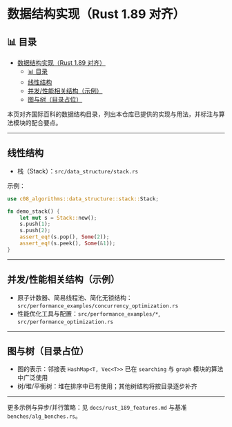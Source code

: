 ﻿# 数据结构实现（Rust 1.89 对齐）

## 📊 目录

- [数据结构实现（Rust 1.89 对齐）](#数据结构实现rust-189-对齐)
  - [📊 目录](#-目录)
  - [线性结构](#线性结构)
  - [并发/性能相关结构（示例）](#并发性能相关结构示例)
  - [图与树（目录占位）](#图与树目录占位)

本页对齐国际百科的数据结构目录，列出本仓库已提供的实现与用法，并标注与算法模块的配合要点。

---

## 线性结构

- 栈（Stack）：`src/data_structure/stack.rs`

示例：

```rust
use c08_algorithms::data_structure::stack::Stack;

fn demo_stack() {
    let mut s = Stack::new();
    s.push(1);
    s.push(2);
    assert_eq!(s.pop(), Some(2));
    assert_eq!(s.peek(), Some(&1));
}
```

---

## 并发/性能相关结构（示例）

- 原子计数器、简易线程池、简化无锁结构：`src/performance_examples/concurrency_optimization.rs`
- 性能优化工具与配置：`src/performance_examples/*`, `src/performance_optimization.rs`

---

## 图与树（目录占位）

- 图的表示：邻接表 `HashMap<T, Vec<T>>` 已在 `searching` 与 `graph` 模块的算法中广泛使用
- 树/堆/平衡树：堆在排序中已有使用；其他树结构将按目录逐步补齐

---

更多示例与异步/并行策略：见 `docs/rust_189_features.md` 与基准 `benches/alg_benches.rs`。

